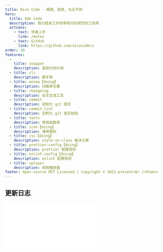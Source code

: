 ```yaml
---
title: Nice Code - 精致、高效、与众不同
hero:
  title: Ade Code
  description: 致力提高工作效率和代码规范的工具库
  actions:
    - text: 快速上手
      link: /metas
    - text: GitHub
      link: https://github.com/nicecoders
order: 10
features:
  - 
    title: snippet
    description: 高效代码片段
  - title: cli
    description: 脚手架
  - title: anima【doing】
    description: 动画库合集
  - title: changelog
    description: 日志生成工具
  - title: commit
    description: 定制化 git 提交
  - title: commit-lint
    description: 定制化 git 提交校验
  - title: tools
    description: 常用函数库
  - title: icon【doing】
    description: 通用图标
  - title: css【doing】
    description: style-in-class 解决方案
  - title: prettier-config【doing】
    description: prettier 配置规则
  - title: eslint-config【doing】
    description: eslint 配置规则
  - title: vplayer
    description: 视频播放器
footer: Open-source MIT Licensed | Copyright © 2021-present<br />Powered by dev
---
```


## 更新日志

<embed src="../readme.md"></embed>
